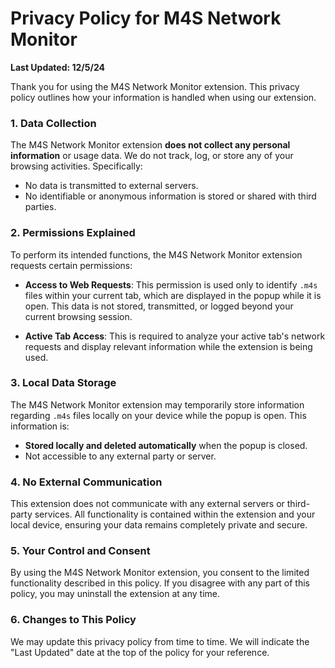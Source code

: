 Privacy Policy for M4S Network Monitor
======================================

**Last Updated: 12/5/24**

Thank you for using the M4S Network Monitor extension. This privacy policy outlines how your information is handled when using our extension.

### 1. Data Collection

The M4S Network Monitor extension **does not collect any personal information** or usage data. We do not track, log, or store any of your browsing activities. Specifically:

- No data is transmitted to external servers.
- No identifiable or anonymous information is stored or shared with third parties.

### 2. Permissions Explained

To perform its intended functions, the M4S Network Monitor extension requests certain permissions:

- **Access to Web Requests**: This permission is used only to identify `.m4s` files within your current tab, which are displayed in the popup while it is open. This data is not stored, transmitted, or logged beyond your current browsing session.
  
- **Active Tab Access**: This is required to analyze your active tab's network requests and display relevant information while the extension is being used.

### 3. Local Data Storage

The M4S Network Monitor extension may temporarily store information regarding `.m4s` files locally on your device while the popup is open. This information is:

- **Stored locally and deleted automatically** when the popup is closed.
- Not accessible to any external party or server.

### 4. No External Communication

This extension does not communicate with any external servers or third-party services. All functionality is contained within the extension and your local device, ensuring your data remains completely private and secure.

### 5. Your Control and Consent

By using the M4S Network Monitor extension, you consent to the limited functionality described in this policy. If you disagree with any part of this policy, you may uninstall the extension at any time.

### 6. Changes to This Policy

We may update this privacy policy from time to time. We will indicate the "Last Updated" date at the top of the policy for your reference.
